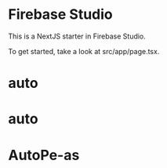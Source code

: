 
# Firebase Studio

This is a NextJS starter in Firebase Studio.

To get started, take a look at src/app/page.tsx.
# auto
# auto
# AutoPe-as
